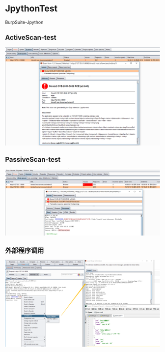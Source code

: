 # JpythonTest
BurpSuite-Jpython
## ActiveScan-test
![ActiveScan-test](https://github.com/aloswoya/JpythonTest/blob/master/img/ActiveScan.png)
## PassiveScan-test
![PassiveScan-test](https://github.com/aloswoya/JpythonTest/blob/master/img/passivescan.png)
## 外部程序调用
![外部程序调用](https://github.com/aloswoya/JpythonTest/blob/master/img/1.png)
